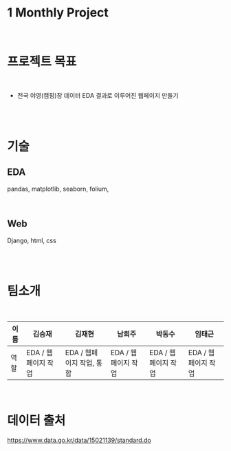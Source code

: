 # 1 Monthly Project

<br>

# 프로젝트 목표
<br>

- 전국 야영(캠핑)장 데이터 EDA 결과로 이루어진 웹페이지 만들기

<br><br>

# 기술

## EDA
pandas, matplotlib, seaborn, folium, 

<br>

## Web
Django, html, css

<br><br>
# 팀소개
<br>

| 이름 |김승재|김재현|남희주|박동수|임태근|
|---|---|---|---|---|---|
| 역할 |EDA / 웹페이지 작업|EDA / 웹페이지 작업, 통합|EDA / 웹페이지 작업|EDA / 웹페이지 작업|EDA / 웹페이지 작업|

<br>

# 데이터 출처
https://www.data.go.kr/data/15021139/standard.do